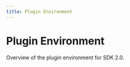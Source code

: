 ```yaml
---
title: Plugin Environment
---
```


# Plugin Environment

Overview of the plugin environment for SDK 2.0.